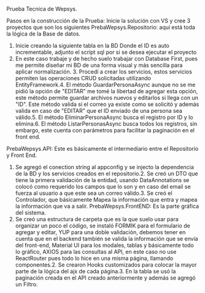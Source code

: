 Prueba Tecnica de Wepsys.

Pasos en la construcción de la Prueba:
Inicie la solución con VS y cree 3 proyectos que son los siguientes
PrebaWepsys.Repositorio: aquí está toda la lógica de la Base de datos.
1. Inicie creando la siguiente tabla en la BD 
Donde el ID es auto incrementable, adjunto el script sql por si se desea ejecutar el proyecto
2. En este caso trabaje y de hecho suelo trabajar con Database First, pues me permite diseñar mi BD de una forma visual y más sencilla para aplicar normalización. 3. Procedí a crear los servicios, estos servicios permiten las operaciones CRUD solicitadas utilizando EntityFramework.4. El método GuardarPersonaAsync aunque no se me pidió la opción de "EDITAR" me tomé la libertad de agregar esta opción, este método permite guardar archivos nuevos y editarlos si llega con un "ID". Este método valida si el correo ya existe como se solicitó y además valida en caso de "EDITAR" que el ID enviado de una persona sea válido.5. El método EliminarPersonaAsync busca el registro por ID y lo elimina.6. El método ListarPersonasAsync busca todos los registros, sin embargo, este cuenta con parámetros para facilitar la paginación en el front end.

PrebaWepsys.API: Este es básicamente el intermediario entre el Repositorio y Front End.
1. Se agregó el conection string al appconfig y se injecto la dependencia de la BD y los servicios creados en el repositorio.2. Se creó un DTO que tiene la primera validación de la entidad, usando DataAnnotations se colocó como requerido los campos que lo son y en caso del email se fuerza al usuario a que este sea un correo válido.3. Se creó el Controlador, que básicamente Mapea la información que entra y mapea la información que va a salir.
PrebaWepsys.FrontEND: Es la parte gráfica del sistema.
1. Se creó una estructura de carpeta que es la que suelo usar para organizar un poco el código, se instaló FORMIK para el formulario de agregar y editar, YUP para una doble validación, debemos tener en cuenta que en el backend también se valida la información que se envía del front-end, Material UI para los modales, tablas y básicamente todo lo gráfico, AXIOS para las consultas al API, en este caso no use ReactRouter pues todo lo hice en una misma página, llamando componentes.2. Se crearon Hooks customizados para colocar la mayor parte de la lógica del ajx de cada página.3. En la tabla se usó la paginación creada en el API creado anteriormente y además se agregó un Filtro.
